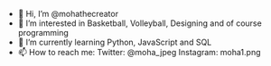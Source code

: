 - 👋 Hi, I’m @mohathecreator
- 👀 I’m interested in Basketball, Volleyball, Designing and of course programming
- 🌱 I’m currently learning Python, JavaScript and SQL
- 📫 How to reach me:
  Twitter: @moha_jpeg
  Instagram: moha1.png

<!---
mohathecreator/mohathecreator is a ✨ special ✨ repository because its `README.md` (this file) appears on your GitHub profile.
You can click the Preview link to take a look at your changes.
--->
